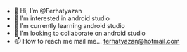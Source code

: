 - 👋 Hi, I’m @Ferhatyazan
- 👀 I’m interested in android studio
- 🌱 I’m currently learning android studio
- 💞️ I’m looking to collaborate on android studio
- 📫 How to reach me mail me... ferhatyazan@hotmail.com

<!---
Ferhatyazan/Ferhatyazan is a ✨ special ✨ repository because its `README.md` (this file) appears on your GitHub profile.
You can click the Preview link to take a look at your changes.
--->
